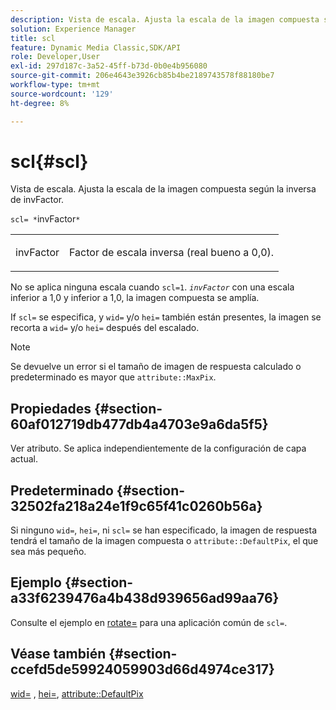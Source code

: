 ```yaml
---
description: Vista de escala. Ajusta la escala de la imagen compuesta según la inversa de invFactor.
solution: Experience Manager
title: scl
feature: Dynamic Media Classic,SDK/API
role: Developer,User
exl-id: 297d187c-3a52-45ff-b73d-0b0e4b956080
source-git-commit: 206e4643e3926cb85b4be2189743578f88180be7
workflow-type: tm+mt
source-wordcount: '129'
ht-degree: 8%

---
```


# scl{#scl}

Vista de escala. Ajusta la escala de la imagen compuesta según la inversa de invFactor.

`scl= *`invFactor`*`

<table id="simpletable_A09F5EECAC2B4E0F8633D71C6AD36D8D"> 
 <tr class="strow"> 
  <td class="stentry"> <p><span class="varname"> invFactor</span> </p> </td> 
  <td class="stentry"> <p>Factor de escala inversa (real bueno a 0,0). </p></td> 
 </tr> 
</table>

No se aplica ninguna escala cuando `scl=1`. *`invFactor`* con una escala inferior a 1,0 y inferior a 1,0, la imagen compuesta se amplía.

If `scl=` se especifica, y `wid=` y/o `hei=` también están presentes, la imagen se recorta a `wid=` y/o `hei=` después del escalado.

>[!NOTE]
>
>Se devuelve un error si el tamaño de imagen de respuesta calculado o predeterminado es mayor que `attribute::MaxPix`.

## Propiedades {#section-60af012719db477db4a4703e9a6da5f5}

Ver atributo. Se aplica independientemente de la configuración de capa actual.

## Predeterminado {#section-32502fa218a24e1f9c65f41c0260b56a}

Si ninguno `wid=`, `hei=`, ni `scl=` se han especificado, la imagen de respuesta tendrá el tamaño de la imagen compuesta o `attribute::DefaultPix`, el que sea más pequeño.

## Ejemplo {#section-a33f6239476a4b438d939656ad99aa76}

Consulte el ejemplo en [rotate=](../../../../../is-api/http-ref/image-serving-api-ref/c-http-protocol-reference/c-command-reference/r-rotate.md#reference-12abb086635546ec9ec2e1a793dc1096) para una aplicación común de `scl=`.

## Véase también {#section-ccefd5de59924059903d66d4974ce317}

[wid=](../../../../../is-api/http-ref/image-serving-api-ref/c-http-protocol-reference/c-command-reference/r-is-http-wid.md#reference-bfeadcb67bf4485f851eb21345527e47) , [hei=](../../../../../is-api/http-ref/image-serving-api-ref/c-http-protocol-reference/c-command-reference/r-is-http-hei.md#reference-6d6f556ccc0e4b98a815e8a5c1944a96), [attribute::DefaultPix](../../../../../is-api/image-catalog/image-serving-api-ref/c-image-catalog-reference/c-attributes-reference/r-defaultpix.md#reference-996b2c22b30f4fd9b970c84063306df1)
